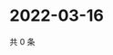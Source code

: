 # 2022-03-16

共 0 条

<!-- BEGIN WEIBO -->
<!-- 最后更新时间 Wed Mar 16 2022 15:12:48 GMT+0800 (China Standard Time) -->

<!-- END WEIBO -->
